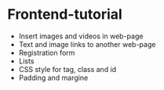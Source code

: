 # Frontend-tutorial
* Insert images and videos in web-page
* Text and image links to another web-page
* Registration form
* Lists
* CSS style for tag, class and id
* Padding and margine

